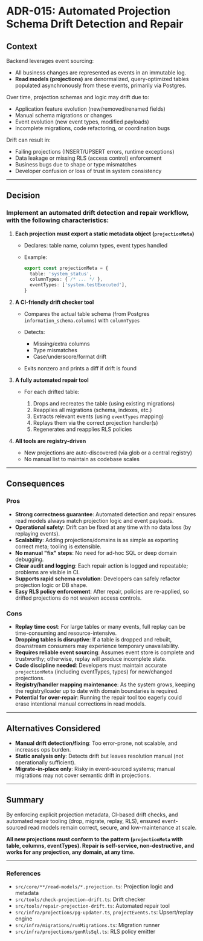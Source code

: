 # ADR-015: Automated Projection Schema Drift Detection and Repair

## **Context**

Backend leverages event sourcing:

* All business changes are represented as events in an immutable log.
* **Read models (projections)** are denormalized, query-optimized tables populated asynchronously from these events, primarily via Postgres.

Over time, projection schemas and logic may drift due to:

* Application feature evolution (new/removed/renamed fields)
* Manual schema migrations or changes
* Event evolution (new event types, modified payloads)
* Incomplete migrations, code refactoring, or coordination bugs

Drift can result in:

* Failing projections (INSERT/UPSERT errors, runtime exceptions)
* Data leakage or missing RLS (access control) enforcement
* Business bugs due to shape or type mismatches
* Developer confusion or loss of trust in system consistency

---

## **Decision**

### **Implement an automated drift detection and repair workflow, with the following characteristics:**

1. **Each projection must export a static metadata object (`projectionMeta`)**

    * Declares: table name, column types, event types handled
    * Example:

      ```ts
      export const projectionMeta = {
        table: 'system_status',
        columnTypes: { /* ... */ },
        eventTypes: ['system.testExecuted'],
      }
      ```

2. **A CI-friendly drift checker tool**

    * Compares the actual table schema (from Postgres `information_schema.columns`) with `columnTypes`
    * Detects:

        * Missing/extra columns
        * Type mismatches
        * Case/underscore/format drift
    * Exits nonzero and prints a diff if drift is found

3. **A fully automated repair tool**

    * For each drifted table:

        1. Drops and recreates the table (using existing migrations)
        2. Reapplies all migrations (schema, indexes, etc.)
        3. Extracts relevant events (using `eventTypes` mapping)
        4. Replays them via the correct projection handler(s)
        5. Regenerates and reapplies RLS policies

4. **All tools are registry-driven**

    * New projections are auto-discovered (via glob or a central registry)
    * No manual list to maintain as codebase scales

---

## **Consequences**

### **Pros**

* **Strong correctness guarantee**: Automated detection and repair ensures read models always match projection logic and event payloads.
* **Operational safety**: Drift can be fixed at any time with no data loss (by replaying events).
* **Scalability**: Adding projections/domains is as simple as exporting correct meta; tooling is extensible.
* **No manual "fix" steps**: No need for ad-hoc SQL or deep domain debugging.
* **Clear audit and logging**: Each repair action is logged and repeatable; problems are visible in CI.
* **Supports rapid schema evolution**: Developers can safely refactor projection logic or DB shape.
* **Easy RLS policy enforcement**: After repair, policies are re-applied, so drifted projections do not weaken access controls.

### **Cons**

* **Replay time cost**: For large tables or many events, full replay can be time-consuming and resource-intensive.
* **Dropping tables is disruptive**: If a table is dropped and rebuilt, downstream consumers may experience temporary unavailability.
* **Requires reliable event sourcing**: Assumes event store is complete and trustworthy; otherwise, replay will produce incomplete state.
* **Code discipline needed**: Developers must maintain accurate `projectionMeta` (including eventTypes, types) for new/changed projections.
* **Registry/handler mapping maintenance**: As the system grows, keeping the registry/loader up to date with domain boundaries is required.
* **Potential for over-repair**: Running the repair tool too eagerly could erase intentional manual corrections in read models.

---

## **Alternatives Considered**

* **Manual drift detection/fixing**: Too error-prone, not scalable, and increases ops burden.
* **Static analysis only**: Detects drift but leaves resolution manual (not operationally sufficient).
* **Migrate-in-place only**: Risky in event-sourced systems; manual migrations may not cover semantic drift in projections.

---

## **Summary**

By enforcing explicit projection metadata, CI-based drift checks, and automated repair tooling (drop, migrate, replay, RLS),
ensured event-sourced read models remain correct, secure, and low-maintenance at scale.

**All new projections must conform to the pattern (`projectionMeta` with table, columns, eventTypes).
Repair is self-service, non-destructive, and works for any projection, any domain, at any time.**

---

### **References**

* `src/core/**/read-models/*.projection.ts`: Projection logic and metadata
* `src/tools/check-projection-drift.ts`: Drift checker
* `src/tools/repair-projection-drift.ts`: Automated repair tool
* `src/infra/projections/pg-updater.ts`, `projectEvents.ts`: Upsert/replay engine
* `src/infra/migrations/runMigrations.ts`: Migration runner
* `src/infra/projections/genRlsSql.ts`: RLS policy emitter
